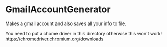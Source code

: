 # GmailAccountGenerator
Makes a gmail account and also saves all your info to file.

You need to put a chome driver in this directory otherwise this won't work!
https://chromedriver.chromium.org/downloads
